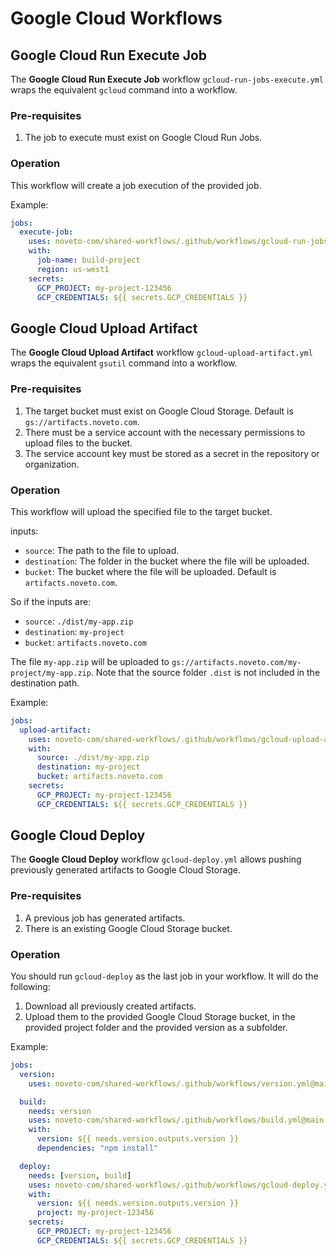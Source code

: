 # Google Cloud Workflows

## Google Cloud Run Execute Job

The **Google Cloud Run Execute Job** workflow `gcloud-run-jobs-execute.yml` wraps the equivalent `gcloud` command into a workflow.

### Pre-requisites

1. The job to execute must exist on Google Cloud Run Jobs.

### Operation

This workflow will create a job execution of the provided job.

Example:

```yaml
jobs:
  execute-job:
    uses: noveto-com/shared-workflows/.github/workflows/gcloud-run-jobs-execute.yml@main
    with:
      job-name: build-project
      region: us-west1
    secrets:
      GCP_PROJECT: my-project-123456
      GCP_CREDENTIALS: ${{ secrets.GCP_CREDENTIALS }}
```

## Google Cloud Upload Artifact

The **Google Cloud Upload Artifact** workflow `gcloud-upload-artifact.yml` wraps the equivalent `gsutil` command into a workflow.

### Pre-requisites

1. The target bucket must exist on Google Cloud Storage. Default is `gs://artifacts.noveto.com`.
2. There must be a service account with the necessary permissions to upload files to the bucket.
3. The service account key must be stored as a secret in the repository or organization.

### Operation

This workflow will upload the specified file to the target bucket.

inputs:

- `source`: The path to the file to upload.
- `destination`: The folder in the bucket where the file will be uploaded.
- `bucket`: The bucket where the file will be uploaded. Default is `artifacts.noveto.com`.

So if the inputs are:

- `source`: `./dist/my-app.zip`
- `destination`: `my-project`
- `bucket`: `artifacts.noveto.com`

The file `my-app.zip` will be uploaded to `gs://artifacts.noveto.com/my-project/my-app.zip`.
Note that the source folder `.dist` is not included in the destination path.

Example:

```yaml
jobs:
  upload-artifact:
    uses: noveto-com/shared-workflows/.github/workflows/gcloud-upload-artifact.yml@main
    with:
      source: ./dist/my-app.zip
      destination: my-project
      bucket: artifacts.noveto.com
    secrets:
      GCP_PROJECT: my-project-123456
      GCP_CREDENTIALS: ${{ secrets.GCP_CREDENTIALS }}
```

## Google Cloud Deploy

The **Google Cloud Deploy** workflow `gcloud-deploy.yml` allows pushing previously generated artifacts to Google Cloud Storage.

### Pre-requisites

1. A previous job has generated artifacts.
2. There is an existing Google Cloud Storage bucket.

### Operation

You should run `gcloud-deploy` as the last job in your workflow.
It will do the following:

1. Download all previously created artifacts.
2. Upload them to the provided Google Cloud Storage bucket, in the provided project folder and the provided version as a subfolder.

Example:

```yaml
jobs:
  version:
    uses: noveto-com/shared-workflows/.github/workflows/version.yml@main

  build:
    needs: version
    uses: noveto-com/shared-workflows/.github/workflows/build.yml@main
    with:
      version: ${{ needs.version.outputs.version }}
      dependencies: "npm install"

  deploy:
    needs: [version, build]
    uses: noveto-com/shared-workflows/.github/workflows/gcloud-deploy.yml@main
    with:
      version: ${{ needs.version.outputs.version }}
      project: my-project-123456
    secrets:
      GCP_PROJECT: my-project-123456
      GCP_CREDENTIALS: ${{ secrets.GCP_CREDENTIALS }}
```
